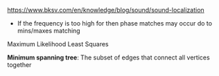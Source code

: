 https://www.bksv.com/en/knowledge/blog/sound/sound-localization
- If the frequency is too high for then phase matches may occur do to mins/maxes matching

Maximum Likelihood
Least Squares 

**Minimum spanning tree**: The subset of edges that connect all vertices together
